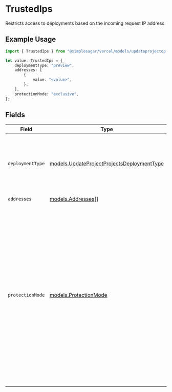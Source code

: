 # TrustedIps

Restricts access to deployments based on the incoming request IP address

## Example Usage

```typescript
import { TrustedIps } from "@simplesagar/vercel/models/updateprojectop.js";

let value: TrustedIps = {
    deploymentType: "preview",
    addresses: [
        {
            value: "<value>",
        },
    ],
    protectionMode: "exclusive",
};
```

## Fields

| Field                                                                                                                                                                                                                                                                   | Type                                                                                                                                                                                                                                                                    | Required                                                                                                                                                                                                                                                                | Description                                                                                                                                                                                                                                                             |
| ----------------------------------------------------------------------------------------------------------------------------------------------------------------------------------------------------------------------------------------------------------------------- | ----------------------------------------------------------------------------------------------------------------------------------------------------------------------------------------------------------------------------------------------------------------------- | ----------------------------------------------------------------------------------------------------------------------------------------------------------------------------------------------------------------------------------------------------------------------- | ----------------------------------------------------------------------------------------------------------------------------------------------------------------------------------------------------------------------------------------------------------------------- |
| `deploymentType`                                                                                                                                                                                                                                                        | [models.UpdateProjectProjectsDeploymentType](../models/updateprojectprojectsdeploymenttype.md)                                                                                                                                                                          | :heavy_check_mark:                                                                                                                                                                                                                                                      | Specify if the Trusted IPs will apply to every Deployment Target or just Preview                                                                                                                                                                                        |
| `addresses`                                                                                                                                                                                                                                                             | [models.Addresses](../models/addresses.md)[]                                                                                                                                                                                                                            | :heavy_check_mark:                                                                                                                                                                                                                                                      | N/A                                                                                                                                                                                                                                                                     |
| `protectionMode`                                                                                                                                                                                                                                                        | [models.ProtectionMode](../models/protectionmode.md)                                                                                                                                                                                                                    | :heavy_check_mark:                                                                                                                                                                                                                                                      | exclusive: ip match is enough to bypass deployment protection (regardless of other settings). additional: ip must match + any other protection should be also provided (password, vercel auth, shareable link, automation bypass header, automation bypass query param) |
